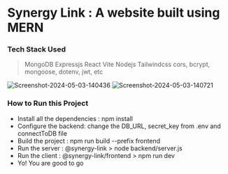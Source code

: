 # Synergy Link : A website built using MERN
### Tech Stack Used
> MongoDB
> Expressjs
> React
> Vite
> Nodejs
> Tailwindcss
> cors, bcrypt, mongoose, dotenv, jwt, etc

<img src="https://i.ibb.co/PrCwdHn/Screenshot-2024-05-03-140436.png" alt="Screenshot-2024-05-03-140436" border="0">

<img src="https://i.ibb.co/1TBZVkp/Screenshot-2024-05-03-140721.png" alt="Screenshot-2024-05-03-140721" border="0">

### How to Run this Project
- Install all the dependencies : npm install
- Configure the backend: change the DB_URL, secret_key from .env and connectToDB file
- Build the project : npm run build --prefix frontend
- Run the server : @synergy-link > node backend/server.js
- Run the client : @synergy-link/frontend > npm run dev
- Yo! You are good to go

